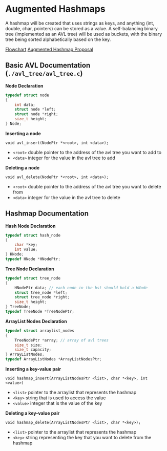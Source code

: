 # Augmented Hashmaps
A hashmap will be created that uses strings as keys, and anything (int, double, char, pointers) can be stored as a value. A self-balancing binary tree (implemented as an AVL tree) will be used as buckets, with the binary tree being sorted alphabetically based on the key. 

[Flowchart](https://lucid.app/lucidchart/97708b42-f8a6-4c86-858a-336336a771f1/edit?viewport_loc=-539%2C-364%2C3344%2C1912%2C0_0&invitationId=inv_862a9d94-973f-45d0-a7f3-96b0b57e108b)
[Augmented Hashmap Proposal](https://docs.google.com/document/d/16vmH7m28tknDMgWL7Yi4Lc_VVIr36cQQlZQSkLTCZEY/edit?usp=sharing)

## Basic AVL Documentation (`./avl_tree/avl_tree.c`)
**Node Declaration**
```c
typedef struct node
{
    int data;
    struct node *left;
    struct node *right;
    size_t height;
} Node;
```

**Inserting a node**

`void avl_insert(NodePtr *<root>, int <data>);`
- `<root>` double pointer to the address of the avl tree you want to add to
- `<data>` integer for the value in the avl tree to add

**Deleting a node**

`void avl_delete(NodePtr *<root>, int <data>);`
- `<root>` double pointer to the address of the avl tree you want to delete from
- `<data>` integer for the value in the avl tree to delete

## Hashmap Documentation
**Hash Node Declaration**
```c
typedef struct hash_node
{
    char *key;
    int value;
} HNode;
typedef HNode *HNodePtr;
```

**Tree Node Declaration**
```c
typedef struct tree_node
{
    HNodePtr data; // each node in the bst should hold a HNode
    struct tree_node *left;
    struct tree_node *right;
    size_t height;
} TreeNode;
typedef TreeNode *TreeNodePtr;
```

**ArrayList Nodes Declaration**
```c
typedef struct arraylist_nodes
{
    TreeNodePtr *array; // array of avl trees
    size_t size;
    size_t capacity;
} ArrayListNodes;
typedef ArrayListNodes *ArrayListNodesPtr;
```

**Inserting a key-value pair**

`void hashmap_insert(ArrayListNodesPtr <list>, char *<key>, int <value>)`

- `<list>` pointer to the arraylist that represents the hashmap
- `<key>` string that is used to access the value
- `<value>` integer that is the value of the key

**Deleting a key-value pair**

`void hashmap_delete(ArrayListNodesPtr <list>, char *<key>);`

- `<list>` pointer to the arraylist that represents the hashmap
- `<key>` string representing the key that you want to delete from the hashmap
